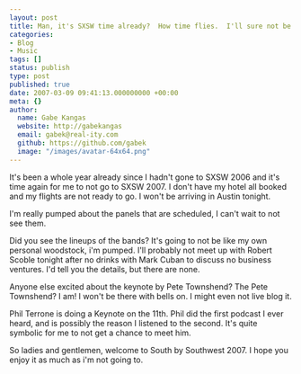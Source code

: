 ```yaml
---
layout: post
title: Man, it's SXSW time already?  How time flies.  I'll sure not be busy.
categories:
- Blog
- Music
tags: []
status: publish
type: post
published: true
date: 2007-03-09 09:41:13.000000000 +00:00
meta: {}
author:
  name: Gabe Kangas
  website: http://gabekangas
  email: gabek@real-ity.com
  github: https://github.com/gabek
  image: "/images/avatar-64x64.png"
---
```

It\'s been a whole year already since I hadn\'t gone to SXSW 2006 and it\'s time again for me to not go to SXSW 2007. I don\'t have my hotel all booked and my flights are not ready to go. I won\'t be arriving in Austin tonight.

I\'m really pumped about the panels that are scheduled, I can\'t wait to not see them.

Did you see the lineups of the bands? It\'s going to not be like my own personal woodstock, i\'m pumped. I\'ll probably not meet up with Robert Scoble tonight after no drinks with Mark Cuban to discuss no business ventures. I\'d tell you the details, but there are none.

Anyone else excited about the keynote by Pete Townshend? The Pete Townshend? I am! I won\'t be there with bells on. I might even not live blog it.

Phil Terrone is doing a Keynote on the 11th. Phil did the first podcast I ever heard, and is possibly the reason I listened to the second. It\'s quite symbolic for me to not get a chance to meet him.

So ladies and gentlemen, welcome to South by Southwest 2007. I hope you enjoy it as much as i\'m not going to.
